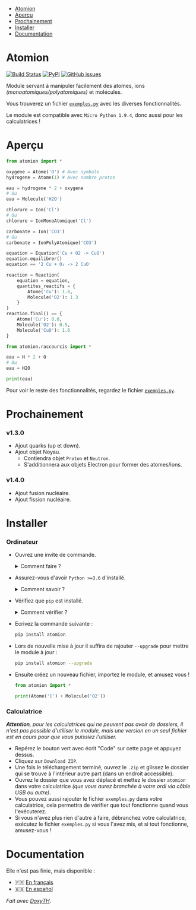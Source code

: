 - [Atomion](https://github.com/4surix/atomion#atomion)
- [Aperçu](https://github.com/4surix/atomion#aper%C3%A7u)
- [Prochainement](https://github.com/4surix/atomion#prochainement)
- [Installer](https://github.com/4surix/atomion#installer)
- [Documentation](https://github.com/4surix/atomion#documentation)

# Atomion

[![Build Status](https://travis-ci.com/4surix/atomion.svg?branch=master)](https://travis-ci.com/4surix/atomion)
[![PyPI](https://img.shields.io/pypi/v/atomion)](https://pypi.org/project/atomion/)
[![GitHub issues](https://img.shields.io/github/issues/4surix/atomion)](https://github.com/4surix/atomion/issues)

Module servant à manipuler facilement des atomes, ions _(monoatomiques/polyatomiques)_ et molécules.

Vous trouverez un fichier [`exemples.py`](https://github.com/4surix/atomion/blob/master/exemples.py) avec les diverses fonctionnalités.

Le module est compatible avec `Micro Python 1.9.4`, donc aussi pour les calculatrices !

# Aperçu

```python
from atomion import *

oxygene = Atome('O') # Avec symbole
hydrogene = Atome(1) # Avec nombre proton

eau = hydrogene * 2 + oxygene
# Ou
eau = Molecule('H2O')

chlorure = Ion('Cl')
# Ou
chlorure = IonMonoAtomique('Cl')

carbonate = Ion('CO3')
# Ou
carbonate = IonPolyAtomique('CO3')

equation = Equation('Cu + O2 -> CuO')
equation.equilibrer()
equation == '2 Cu + O₂ -> 2 CuO'

reaction = Reaction(
    equation = equation,
    quantites_reactifs = {
        Atome('Cu'): 1.6,
        Molecule('O2'): 1.3
    }
)
reaction.final() == {
    Atome('Cu'): 0.0,
    Molecule('O2'): 0.5,
    Molecule('CuO'): 1.6
}

from atomion.raccourcis import *

eau = H * 2 + O
# Ou
eau = H2O

print(eau)
```

Pour voir le reste des fonctionnalités, regardez le fichier [`exemples.py`](https://github.com/4surix/atomion/blob/master/exemples.py).

# Prochainement

### v1.3.0

- Ajout quarks (up et down).
- Ajout objet Noyau.
  - Contiendra objet `Proton` et `Neutron`.
  - S'additionnera aux objets Electron pour former des atomes/ions.

### v1.4.0

- Ajout fusion nucléaire.
- Ajout fission nucléaire.

# Installer

### Ordinateur

- Ouvrez une invite de commande.
  <details>
    <summary>Comment faire ?</summary>

  Appuyez sur la touche `Windows` + la touche `R`, et écrivez `cmd` dans la fenêtre qui s'est ouverte.
  </details>

- Assurez-vous d'avoir `Python >=3.6` d'installé.
  <details>
    <summary>Comment savoir ?</summary>

  Ecrivez `python --version` dans l'invite de commande. Si Python est installé cela affichera la version qui doit être supérieur à `3.6`.
  Si ce n'est pas le cas, [installer Python](https://www.python.org/downloads/) dans une version égal ou supérieur à 3.6 pour éviter les soucis de compatibilité.
  </details>

- Vérifiez que `pip` est installé.
  <details>
    <summary>Comment vérifier ?</summary>

  Ecrivez `pip --version` dans l'invite de commande. Si `pip` est installé cela affichera la version qui doit être supérieur à `10.0.0`.  
   Si ce n'est pas le cas, écrivez `python -m pip install --upgrade pip` pour mettre à jour.
  </details>

- Ecrivez la commande suivante :
  ```sh
  pip install atomion
  ```
- Lors de nouvelle mise à jour il suffira de rajouter `--upgrade` pour mettre le module à jour :

  ```sh
  pip install atomion --upgrade
  ```

- Ensuite créez un nouveau fichier, importez le module, et amusez vous !

  ```python
  from atomion import *

  print(Atome('C') + Molecule('O2'))
  ```

### Calculatrice

_**Attention**, pour les calculatrices qui ne peuvent pas avoir de dossiers, il n'est pas possible d'utiliser le module, mais une version en un seul fichier est en cours pour que vous puissiez l'utiliser._

- Repérez le bouton vert avec écrit "Code" sur cette page et appuyez dessus.
- Cliquez sur `Download ZIP`.
- Une fois le téléchargement terminé, ouvrez le `.zip` et glissez le dossier qui se trouve à l'intérieur autre part (dans un endroit accessible).
- Ouvrez le dossier que vous avez déplacé et mettez le dossier `atomion` dans votre calculatrice _(que vous aurez branchée à votre ordi via câble USB ou autre)_.
- Vous pouvez aussi rajouter le fichier `exemples.py` dans votre calculatrice, cela permettra de vérifier que tout fonctionne quand vous l'exécuterez.
- Si vous n'avez plus rien d'autre à faire, débranchez votre calculatrice, exécutez le fichier `exemples.py` si vous l'avez mis, et si tout fonctionne, amusez-vous !

# Documentation

Elle n'est pas finie, mais disponible :

- 🇫🇷 [En français](https://4surix.github.io/atomion-doc/fr/annotated.html)
- 🇪🇸 [En español](https://4surix.github.io/atomion-doc/es/annotated.html)

_Fait avec [DoxyTH](https://github.com/BioTheWolff/DoxyTH)._
